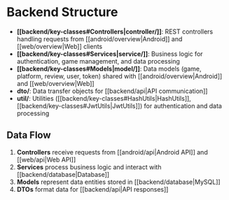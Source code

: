 # Backend Structure

- **[[backend/key-classes#Controllers|controller/]]**: REST controllers handling requests from [[android/overview|Android]] and [[web/overview|Web]] clients
- **[[backend/key-classes#Services|service/]]**: Business logic for authentication, game management, and data processing
- **[[backend/key-classes#Models|model/]]**: Data models (game, platform, review, user, token) shared with [[android/overview|Android]] and [[web/overview|Web]]
- **dto/**: Data transfer objects for [[backend/api|API communication]]
- **util/**: Utilities ([[backend/key-classes#HashUtils|HashUtils]], [[backend/key-classes#JwtUtils|JwtUtils]]) for authentication and data processing

## Data Flow

1. **Controllers** receive requests from [[android/api|Android API]] and [[web/api|Web API]]
2. **Services** process business logic and interact with [[backend/database|Database]]
3. **Models** represent data entities stored in [[backend/database|MySQL]]
4. **DTOs** format data for [[backend/api|API responses]] 